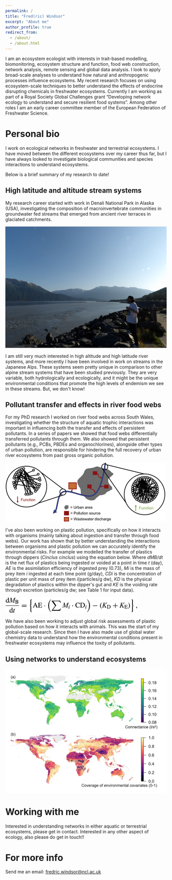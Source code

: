 ```yaml
---
permalink: /
title: "Fred(ric) Windsor"
excerpt: "About me"
author_profile: true
redirect_from: 
  - /about/
  - /about.html
---
```


I am an ecosystem ecologist with interests in trait-based modelling, biomonitoring, ecosystem structure and function, food web construction, network analysis, remote sensing and global data analysis. I look to apply broad-scale analyses to understand how natural and anthropogenic processes influence ecosystems. My recent research focuses on using ecosystem-scale techniques to better understand the effects of endocrine disrupting chemicals in freshwater ecosystems. Currently I am working as part of a Royal Society Global Challenges grant “Developing network ecology to understand and secure resilient food systems”. Among other roles I am an early career committee member of the European Federation of Freshwater Science.

Personal bio
======

I work on ecological networks in freshwater and terrestrial ecosystems. I have moved between the different ecosystems over my career thus far, but I have always looked to investigate biological communities and species interactions to understand ecosystems.

Below is a brief summary of my research to date!

High latitude and altitude stream systems
-----

My research career started with work in Denali National Park in Alaska (USA), investigating the composition of macroinvertebrate communities in groundwater fed streams that emerged from ancient river terraces in glaciated catchments.

!["An Alaskan estuary"](images/Alaska_FMW.JPG)

I am still very much interested in high altitude and high latitude river systems, and more recently I have been involved in work on streams in the Japanese Alps. These systems seem pretty unique in comparison to other alpine stream systems that have been studied previously. They are very variable, both hydrologically and ecologically, and it might be the unique environmental conditions that promote the high levels of endemism we see in these streams. But, we don't know! 

Pollutant transfer and effects in river food webs
-----
For my PhD research I worked on river food webs across South Wales, investigating whether the structure of aquatic trophic interactions was important in influencing both the transfer and effects of persistent pollutants. In a series of papers we showed that food webs differentially transferred pollutants through them. We also showed that persistent pollutants (e.g., PCBs, PBDEs and organochlorines), alongside other types of urban pollution, are responsible for hindering the full recovery of urban river ecosystems from past gross organic pollution.

!["Summary of PhD research"](images/pollution_summary.jpg)

I've also been working on plastic pollution, specifically on how it interacts with organisms (mainly talking about ingestion and transfer through food webs). Our work has shown that by better understanding the interactions between organisms and plastic pollution we can accurately identify the environmental risks. For example we modelled the transfer of plastics through dippers (<i>Cinclus cinclus</i>) using the equation below. Where <i>dMB/dt</i> is the net flux of plastics being ingested or voided at a point in time <i>t</i> (day), <i>AE</i> is the assimilation efficiency of ingested prey (0.73), <i>Mi</i> is the mass of prey item <i>i</i> ingested at each time point (g/day), <i>CDi</i> is the concentration of plastic per unit mass of prey item <i>i</i>(particles/g dw), <i>KD</i> is the physical degradation of plastics within the dipper's gut and <i>KE</i> is the voiding rate through excretion (particles/g dw; see Table 1 for input data).

!["Plastic mass flux equation"](images/plastic_equation.png)

We have also been working to adjust global risk assessments of plastic pollution based on how it interacts with animals. This was the start of my global-scale research. Since then I have also made use of global water chemistry data to understand how the environmental conditions present in freshwater ecosystems may influence the toxity of pollutants.

Using networks to understand ecosystems
-----

!["Global map of plant-herbivore networks"](images/FigureB1b.jpg)

Working with me
======
Interested in understanding networks in either aquatic or terrestrial ecosystems, please get in contact. Interested in any other aspect of ecology, also please do get in touch!! 

For more info
======
Send me an email: fredric.windsor@ncl.ac.uk
